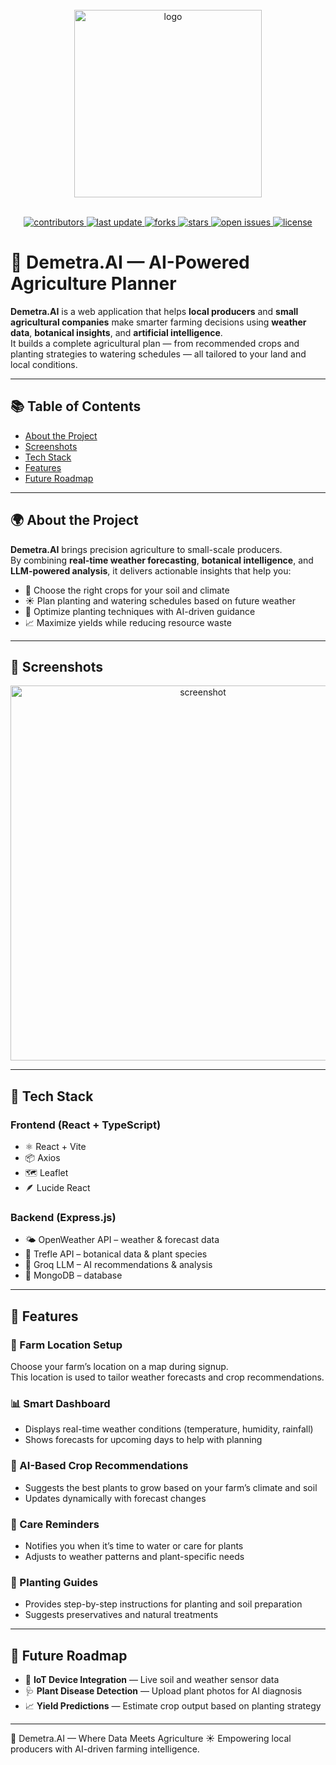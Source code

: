 <div align="center">
  <br>
  <img src="https://media.discordapp.net/attachments/1429446231863857157/1429801059836100659/image1.jpg?ex=68f77581&is=68f62401&hm=8cee2eb55922eb354c71eea499f23132fd4caa1d2f4b420fbe56d8c8102e3e8a&=&format=webp&width=974&height=974" alt="logo" width="300" height="auto" />
  <br><br>

  <p>
  <a href="https://github.com/SookX/Demeter/graphs/contributors">
    <img src="https://img.shields.io/github/contributors/SookX/Demeter" alt="contributors" />
  </a>
  <a href="">
    <img src="https://img.shields.io/github/last-commit/SookX/Demeter" alt="last update" />
  </a>
  <a href="https://github.com/SookX/Demeter/network/members">
    <img src="https://img.shields.io/github/forks/SookX/Demeter" alt="forks" />
  </a>
  <a href="https://github.com/SookX/Demeter/stargazers">
    <img src="https://img.shields.io/github/stars/SookX/Demeter" alt="stars" />
  </a>
  <a href="https://github.com/SookX/Demeter/issues/">
    <img src="https://img.shields.io/github/issues/SookX/Demeter" alt="open issues" />
  </a>
  <a href="https://github.com/SookX/Demeter/blob/master/LICENSE">
    <img src="https://img.shields.io/github/license/SookX/Demeter.svg" alt="license" />
  </a>
</p>
</div>

# 🌱 Demetra.AI — AI-Powered Agriculture Planner

**Demetra.AI** is a web application that helps **local producers** and **small agricultural companies** make smarter farming decisions using **weather data**, **botanical insights**, and **artificial intelligence**.  
It builds a complete agricultural plan — from recommended crops and planting strategies to watering schedules — all tailored to your land and local conditions.

---

## 📚 Table of Contents

- [About the Project](#-about-the-project)
- [Screenshots](#-screenshots)
- [Tech Stack](#-tech-stack)
- [Features](#-features)
- [Future Roadmap](#-future-roadmap)

---

## 🌍 About the Project

**Demetra.AI** brings precision agriculture to small-scale producers.  
By combining **real-time weather forecasting**, **botanical intelligence**, and **LLM-powered analysis**, it delivers actionable insights that help you:

- 🌾 Choose the right crops for your soil and climate  
- ☀️ Plan planting and watering schedules based on future weather  
- 🧠 Optimize planting techniques with AI-driven guidance  
- 📈 Maximize yields while reducing resource waste

---

## 📸 Screenshots

<div align="center"> 
  <img src="https://media.discordapp.net/attachments/1429951604131627050/1429951639590277130/image.png?ex=68f801be&is=68f6b03e&hm=9df89e279b34489ca433a3f64daad852010fde191d1296eae41f2c082f3cd1f4&=&format=webp&quality=lossless&width=1974&height=974" width="600" alt="screenshot" />
</div>

---

## 🧰 Tech Stack

### Frontend (React + TypeScript)
- ⚛️ React + Vite  
- 📦 Axios  
- 🗺️ Leaflet  
- 🪶 Lucide React

### Backend (Express.js)
- 🌤️ OpenWeather API – weather & forecast data  
- 🌱 Trefle API – botanical data & plant species  
- 🧠 Groq LLM – AI recommendations & analysis  
- 🍃 MongoDB – database

---

## 🎯 Features

### 📍 Farm Location Setup  
Choose your farm’s location on a map during signup.  
This location is used to tailor weather forecasts and crop recommendations.

### 📊 Smart Dashboard  
- Displays real-time weather conditions (temperature, humidity, rainfall)  
- Shows forecasts for upcoming days to help with planning

### 🌿 AI-Based Crop Recommendations  
- Suggests the best plants to grow based on your farm’s climate and soil  
- Updates dynamically with forecast changes

### 🔔 Care Reminders  
- Notifies you when it’s time to water or care for plants  
- Adjusts to weather patterns and plant-specific needs

### 🧪 Planting Guides  
- Provides step-by-step instructions for planting and soil preparation  
- Suggests preservatives and natural treatments

---

## 🔮 Future Roadmap

- 🚜 **IoT Device Integration** — Live soil and weather sensor data  
- 🩺 **Plant Disease Detection** — Upload plant photos for AI diagnosis  
- 📈 **Yield Predictions** — Estimate crop output based on planting strategy

---


🌿 Demetra.AI — Where Data Meets Agriculture ☀️
Empowering local producers with AI-driven farming intelligence.